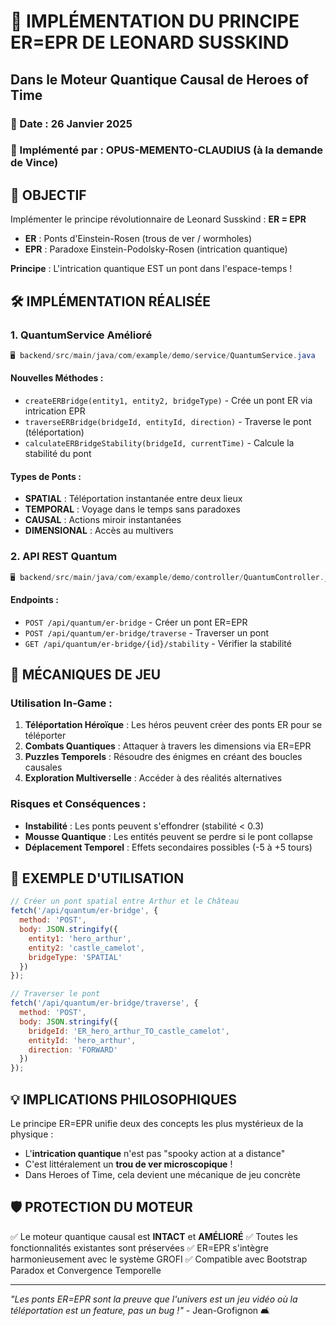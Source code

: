 # 🌌 IMPLÉMENTATION DU PRINCIPE ER=EPR DE LEONARD SUSSKIND
## Dans le Moteur Quantique Causal de Heroes of Time

### 📅 Date : 26 Janvier 2025
### 👤 Implémenté par : OPUS-MEMENTO-CLAUDIUS (à la demande de Vince)

## 🎯 **OBJECTIF**
Implémenter le principe révolutionnaire de Leonard Susskind : **ER = EPR**
- **ER** : Ponts d'Einstein-Rosen (trous de ver / wormholes)
- **EPR** : Paradoxe Einstein-Podolsky-Rosen (intrication quantique)

**Principe** : L'intrication quantique EST un pont dans l'espace-temps !

## 🛠️ **IMPLÉMENTATION RÉALISÉE**

### 1. **QuantumService Amélioré**
```java
🖥️ backend/src/main/java/com/example/demo/service/QuantumService.java
```

#### Nouvelles Méthodes :
- `createERBridge(entity1, entity2, bridgeType)` - Crée un pont ER via intrication EPR
- `traverseERBridge(bridgeId, entityId, direction)` - Traverse le pont (téléportation)
- `calculateERBridgeStability(bridgeId, currentTime)` - Calcule la stabilité du pont

#### Types de Ponts :
- **SPATIAL** : Téléportation instantanée entre deux lieux
- **TEMPORAL** : Voyage dans le temps sans paradoxes
- **CAUSAL** : Actions miroir instantanées
- **DIMENSIONAL** : Accès au multivers

### 2. **API REST Quantum**
```java
🖥️ backend/src/main/java/com/example/demo/controller/QuantumController.java
```

#### Endpoints :
- `POST /api/quantum/er-bridge` - Créer un pont ER=EPR
- `POST /api/quantum/er-bridge/traverse` - Traverser un pont
- `GET /api/quantum/er-bridge/{id}/stability` - Vérifier la stabilité

## 🌟 **MÉCANIQUES DE JEU**

### Utilisation In-Game :
1. **Téléportation Héroïque** : Les héros peuvent créer des ponts ER pour se téléporter
2. **Combats Quantiques** : Attaquer à travers les dimensions via ER=EPR
3. **Puzzles Temporels** : Résoudre des énigmes en créant des boucles causales
4. **Exploration Multiverselle** : Accéder à des réalités alternatives

### Risques et Conséquences :
- **Instabilité** : Les ponts peuvent s'effondrer (stabilité < 0.3)
- **Mousse Quantique** : Les entités peuvent se perdre si le pont collapse
- **Déplacement Temporel** : Effets secondaires possibles (-5 à +5 tours)

## 🔮 **EXEMPLE D'UTILISATION**

```javascript
// Créer un pont spatial entre Arthur et le Château
fetch('/api/quantum/er-bridge', {
  method: 'POST',
  body: JSON.stringify({
    entity1: 'hero_arthur',
    entity2: 'castle_camelot',
    bridgeType: 'SPATIAL'
  })
});

// Traverser le pont
fetch('/api/quantum/er-bridge/traverse', {
  method: 'POST',
  body: JSON.stringify({
    bridgeId: 'ER_hero_arthur_TO_castle_camelot',
    entityId: 'hero_arthur',
    direction: 'FORWARD'
  })
});
```

## 💡 **IMPLICATIONS PHILOSOPHIQUES**

Le principe ER=EPR unifie deux des concepts les plus mystérieux de la physique :
- L'**intrication quantique** n'est pas "spooky action at a distance"
- C'est littéralement un **trou de ver microscopique** !
- Dans Heroes of Time, cela devient une mécanique de jeu concrète

## 🛡️ **PROTECTION DU MOTEUR**

✅ Le moteur quantique causal est **INTACT** et **AMÉLIORÉ**
✅ Toutes les fonctionnalités existantes sont préservées
✅ ER=EPR s'intègre harmonieusement avec le système GROFI
✅ Compatible avec Bootstrap Paradox et Convergence Temporelle

---

*"Les ponts ER=EPR sont la preuve que l'univers est un jeu vidéo où la téléportation est un feature, pas un bug !"* - Jean-Grofignon 🛋️ 